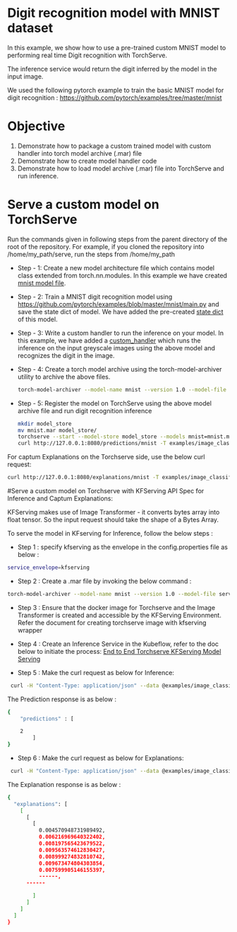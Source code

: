 # Digit recognition model with MNIST dataset

In this example, we show how to use a pre-trained custom MNIST model to performing real time Digit recognition with TorchServe.

The inference service would return the digit inferred by the model in the input image.

We used the following pytorch example to train the basic MNIST model for digit recognition :
https://github.com/pytorch/examples/tree/master/mnist

# Objective
1. Demonstrate how to package a custom trained model with custom handler into torch model archive (.mar) file
2. Demonstrate how to create model handler code
3. Demonstrate how to load model archive (.mar) file into TorchServe and run inference.

# Serve a custom model on TorchServe

Run the commands given in following steps from the parent directory of the root of the repository. For example, if you cloned the repository into /home/my_path/serve, run the steps from /home/my_path

 * Step - 1: Create a new model architecture file which contains model class extended from torch.nn.modules. In this example we have created [mnist model file](mnist.py).
 * Step - 2: Train a MNIST digit recognition model using https://github.com/pytorch/examples/blob/master/mnist/main.py and save the state dict of model. We have added the pre-created [state dict](mnist_cnn.pt) of this model.
 * Step - 3: Write a custom handler to run the inference on your model. In this example, we have added a [custom_handler](mnist_handler.py) which runs the inference on the input greyscale images using the above model and recognizes the digit in the image.
 * Step - 4: Create a torch model archive using the torch-model-archiver utility to archive the above files.
 
    ```bash
    torch-model-archiver --model-name mnist --version 1.0 --model-file examples/image_classifier/mnist/mnist.py --serialized-file examples/image_classifier/mnist/mnist_cnn.pt --handler  examples/image_classifier/mnist/mnist_handler.py
    ```
   
 * Step - 5: Register the model on TorchServe using the above model archive file and run digit recognition inference
   
    ```bash
    mkdir model_store
    mv mnist.mar model_store/
    torchserve --start --model-store model_store --models mnist=mnist.mar
    curl http://127.0.0.1:8080/predictions/mnist -T examples/image_classifier/mnist/test_data/0.png
    ```

For captum Explanations on the Torchserve side, use the below curl request:
```bash
curl http://127.0.0.1:8080/explanations/mnist -T examples/image_classifier/mnist/test_data/0.png
```

#Serve a custom model on Torchserve with KFServing API Spec for Inference and Captum Explanations:



KFServing makes use of Image Transformer - it converts bytes array into float tensor. So the input request should take the shape of a Bytes Array.


To serve the model in KFserving for Inference, follow the below steps :

* Step 1 : specify kfserving as the envelope in the config.properties file as below :

```bash
service_envelope=kfserving
```

* Step 2 : Create a .mar file by invoking the below command :

```bash
torch-model-archiver --model-name mnist --version 1.0 --model-file serve/examples/image_classifier/mnist/mnist.py --serialized-file serve/examples/image_classifier/mnist/mnist_cnn.pt --handler  serve/examples/image_classifier/mnist/mnist_handler.py
```

* Step 3 : Ensure that the docker image for Torchserve and the Image Transformer is created and accessible by the KFServing Environment. 
	     Refer the document for creating torchserve image with kfserving wrapper 

* Step 4 : Create an Inference Service in the Kubeflow, refer to the doc below to initiate the process:
[End to End Torchserve KFServing Model Serving](https://github.com/pytorch/serve/blob/master/kf_predictor_docker/README.md)

* Step 5 : Make the curl request as below for Inference:
```bash
 curl -H "Content-Type: application/json" --data @examples/image_classifier/mnist/mnist_kf.json http://127.0.0.1:8085/v1/models/mnist:predict
```

The Prediction response is as below :

```bash
{
	"predictions" : [

	2
		]
}
```

* Step 6 : Make the curl request as below for Explanations:
```bash
 curl -H "Content-Type: application/json" --data @examples/image_classifier/mnist/mnist_kf.json http://127.0.0.1:8085/v1/models/mnist:explain
```

The Explanation response is as below :

```bash
{
  "explanations": [
    [
      [
        [
          0.004570948731989492,
          0.006216969640322402,
          0.008197565423679522,
          0.009563574612830427,
          0.008999274832810742,
          0.009673474804303854,
          0.007599905146155397,
          ------,
	  ------

        ]
      ]
    ]
  ]
}
```


